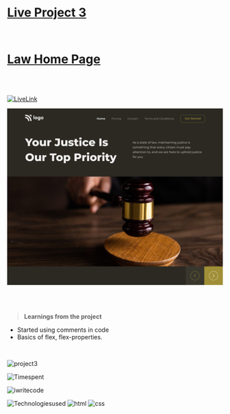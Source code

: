 # [Live Project 3](https://jagadeeshproject3.netlify.app/)

<br>

# [Law Home Page](https://jagadeeshproject3.netlify.app/)

<br><br>

[![LiveLink](https://img.shields.io/badge/Live%20Link-Click%20here-red)](https://jagadeeshproject3.netlify.app/)

![image](./assets/3.png)

<br><br>

>**Learnings from the project**

- Started using comments in code
- Basics of flex, flex-properties.

<br>

![project3](https://img.shields.io/badge/Project-3-orange)

![Timespent](https://img.shields.io/badge/Time%20spent-3%20hours-blue)

![iwritecode](https://img.shields.io/badge/iwrite-code-green)

![Technologiesused](https://img.shields.io/badge/-Technologies%20used-informational)
![html](https://img.shields.io/badge/-html-blueviolet) 
![css](https://img.shields.io/badge/-css-ff69b4)
